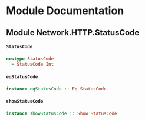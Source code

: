 # Module Documentation

## Module Network.HTTP.StatusCode

#### `StatusCode`

``` purescript
newtype StatusCode
  = StatusCode Int
```


#### `eqStatusCode`

``` purescript
instance eqStatusCode :: Eq StatusCode
```


#### `showStatusCode`

``` purescript
instance showStatusCode :: Show StatusCode
```




